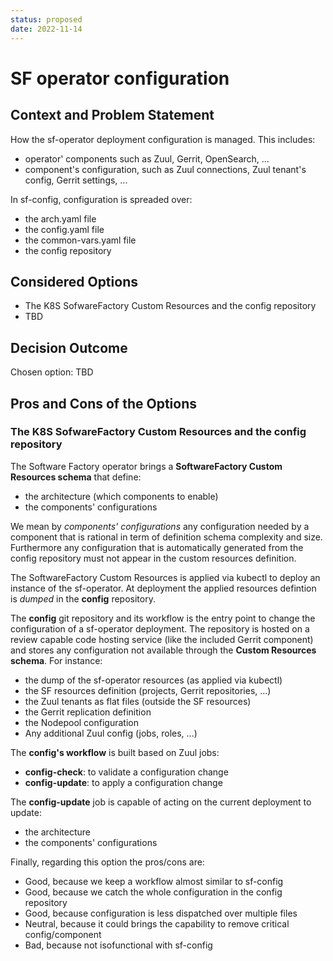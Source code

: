 ```yaml
---
status: proposed
date: 2022-11-14
---
```


# SF operator configuration

## Context and Problem Statement

How the sf-operator deployment configuration is managed. This includes:

- operator' components such as Zuul, Gerrit, OpenSearch, ...
- component's configuration, such as Zuul connections, Zuul tenant's config, Gerrit settings, ... 

In sf-config, configuration is spreaded over:

- the arch.yaml file
- the config.yaml file
- the common-vars.yaml file
- the config repository


## Considered Options

* The K8S SofwareFactory Custom Resources and the config repository
* TBD

## Decision Outcome

Chosen option: TBD

## Pros and Cons of the Options

### The K8S SofwareFactory Custom Resources and the config repository

The Software Factory operator brings a **SoftwareFactory Custom Resources schema** that
define:

- the architecture (which components to enable)
- the components' configurations

We mean by *components' configurations* any configuration needed by a component that
is rational in term of definition schema complexity and size. Furthermore
any configuration that is automatically generated from the config repository must
not appear in the custom resources definition.

The SoftwareFactory Custom Resources is applied via kubectl to deploy an instance
of the sf-operator. At deployment the applied resources defintion is *dumped* in
the **config** repository.

The **config** git repository and its workflow is the entry point to change the configuration
of a sf-operator deployment. The repository is hosted on a review capable code hosting
service (like the included Gerrit component) and stores any configuration not available
through the **Custom Resources schema**. For instance:

- the dump of the sf-operator resources (as applied via kubectl)
- the SF resources definition (projects, Gerrit repositories, ...)
- the Zuul tenants as flat files (outside the SF resources)
- the Gerrit replication definition
- the Nodepool configuration
- Any additional Zuul config (jobs, roles, ...)

The **config's workflow** is built based on Zuul jobs:

- **config-check**: to validate a configuration change
- **config-update**: to apply a configuration change

The **config-update** job is capable of acting on the current deployment to update:

- the architecture
- the components' configurations

Finally, regarding this option the pros/cons are:

* Good, because we keep a workflow almost similar to sf-config
* Good, because we catch the whole configuration in the config repository
* Good, because configuration is less dispatched over multiple files
* Neutral, because it could brings the capability to remove critical config/component
* Bad, because not isofunctional with sf-config
